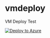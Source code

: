 # vmdeploy
VM Deploy Test

[![Deploy to Azure](https://aka.ms/deploytoazurebutton)](https://portal.azure.com/#create/Microsoft.Template/uri/https%3A%2F%2Fraw.githubusercontent.com%2Ftoddnelson52%2Fvmdeploy%2Fmaster%2Fcreatevm.json)

